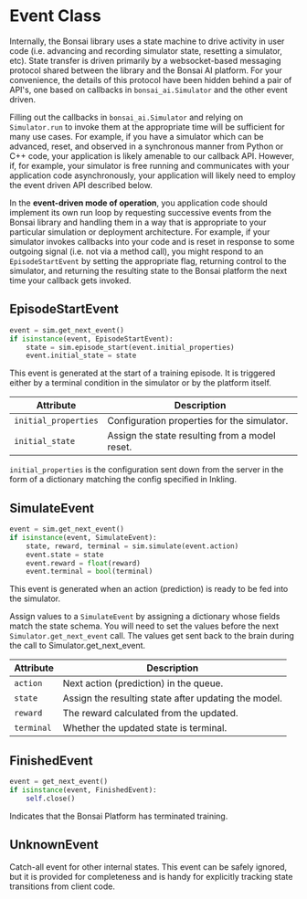 # Event Class

Internally, the Bonsai library uses a state machine to drive activity in user
code (i.e. advancing and recording simulator state, resetting a simulator, etc).
State transfer is driven primarily by a websocket-based messaging protocol
shared between the library and the Bonsai AI platform. For your convenience,
the details of this protocol have been hidden behind a pair of API's, one based
on callbacks in `bonsai_ai.Simulator` and the other event driven.

Filling out the callbacks in `bonsai_ai.Simulator` and relying on
`Simulator.run` to invoke them at the appropriate time will be sufficient for
many use cases. For example, if you have a simulator which can be advanced,
reset, and observed in a synchronous manner from Python or C++ code, your
application is likely amenable to our callback API. However, if, for example,
your simulator is free running and communicates with your application code
asynchronously, your application will likely need to employ the event driven
API described below.

In the **event-driven mode of operation**, you application code should implement
its own run loop by requesting successive events from the Bonsai library and
handling them in a way that is appropriate to your particular simulation or
deployment architecture. For example, if your simulator invokes callbacks into
your code and is reset in response to some outgoing signal (i.e. not via a
method call), you might respond to an `EpisodeStartEvent` by setting the
appropriate flag, returning control to the simulator, and returning the
resulting state to the Bonsai platform the next time your callback gets invoked.

## EpisodeStartEvent

```python
event = sim.get_next_event()
if isinstance(event, EpisodeStartEvent):
    state = sim.episode_start(event.initial_properties)
    event.initial_state = state
```

This event is generated at the start of a training episode.
It is triggered either by a terminal condition in the simulator
or by the platform itself.

| Attribute | Description |
| ---      | ---         |
| `initial_properties`  |  Configuration properties for the simulator. |
| `initial_state`   |  Assign the state resulting from a model reset. |

`initial_properties` is the configuration sent down from the server
in the form of a dictionary matching the config specified in Inkling.

## SimulateEvent

```python
event = sim.get_next_event()
if isinstance(event, SimulateEvent):
    state, reward, terminal = sim.simulate(event.action)
    event.state = state
    event.reward = float(reward)
    event.terminal = bool(terminal)
```

This event is generated when an action (prediction) is ready
to be fed into the simulator.

Assign values to a `SimulateEvent` by assigning a dictionary whose fields match
the state schema. You will need to set the values before the next
`Simulator.get_next_event` call. The values get sent back to the brain during
the call to Simulator.get_next_event.

| Attribute | Description |
| ---      | ---         |
| `action`  |  Next action (prediction) in the queue. |
| `state`   |  Assign the resulting state after updating the model. |
| `reward`   |  The reward calculated from the updated. |
| `terminal`   |  Whether the updated state is terminal. |

## FinishedEvent

```python
event = get_next_event()
if isinstance(event, FinishedEvent):
    self.close()
```

Indicates that the Bonsai Platform has terminated training.

## UnknownEvent

Catch-all event for other internal states. This event can be safely ignored,
but it is provided for completeness and is handy for explicitly tracking state
transitions from client code.


